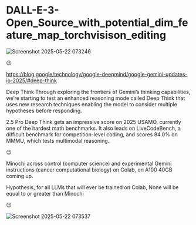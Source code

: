 # DALL-E-3-Open_Source_with_potential_dim_feature_map_torchvisison_editing

![Screenshot 2025-05-22 073246](https://github.com/user-attachments/assets/c5f4e065-d3dd-4f3f-a42a-77dd4865b706)

😉

https://blog.google/technology/google-deepmind/google-gemini-updates-io-2025/#deep-think

Deep Think
Through exploring the frontiers of Gemini’s thinking capabilities, we’re starting to test an enhanced reasoning mode called Deep Think that uses new research techniques enabling the model to consider multiple hypotheses before responding.

2.5 Pro Deep Think gets an impressive score on 2025 USAMO, currently one of the hardest math benchmarks. It also leads on LiveCodeBench, a difficult benchmark for competition-level coding, and scores 84.0% on MMMU, which tests multimodal reasoning.

😉

Minochi across control (computer science) and experimental Gemini instructions (cancer computational biology) on Colab, on A100 40GB coming up.

Hypothesis, for all LLMs that will ever be trained on Colab, None will be equal to or greater than Minochi

😉

![Screenshot 2025-05-22 073537](https://github.com/user-attachments/assets/894213fc-00b7-4749-a784-c02fac1047ef)
